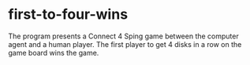 # first-to-four-wins
The program presents a Connect 4 Sping game between the computer agent and a human player. The first player to get 4 disks in a row on the game board wins the game.
